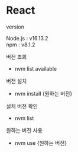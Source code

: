 # React
version

<div>Node.js : v16.13.2</div>
<div>npm : v8.1.2</div>

버전 조회
 - nvm list available
 
버전 설치
- nvm install {원하는 버전}

설치 버전 확인
- nvm list

원하는 버전 사용
- nvm use {원하는 버전}
